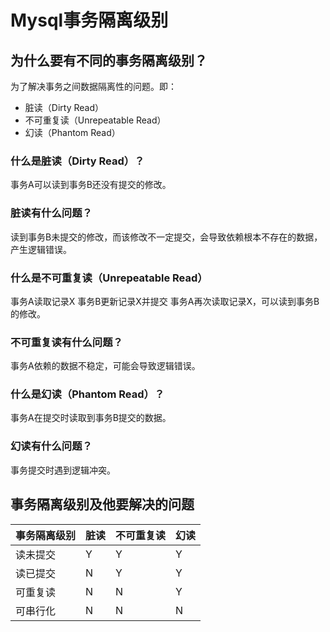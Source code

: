 # Mysql事务隔离级别
## 为什么要有不同的事务隔离级别？
为了解决事务之间数据隔离性的问题。即：
- 脏读（Dirty Read）
- 不可重复读（Unrepeatable Read）
- 幻读（Phantom Read）

### 什么是脏读（Dirty Read）？
事务A可以读到事务B还没有提交的修改。

### 脏读有什么问题？
读到事务B未提交的修改，而该修改不一定提交，会导致依赖根本不存在的数据，产生逻辑错误。

### 什么是不可重复读（Unrepeatable Read）
事务A读取记录X
事务B更新记录X并提交
事务A再次读取记录X，可以读到事务B的修改。

### 不可重复读有什么问题？
事务A依赖的数据不稳定，可能会导致逻辑错误。

### 什么是幻读（Phantom Read）？
事务A在提交时读取到事务B提交的数据。

### 幻读有什么问题？
事务提交时遇到逻辑冲突。

## 事务隔离级别及他要解决的问题

|事务隔离级别|脏读|不可重复读|幻读|
|--|--|--|--|
|读未提交|Y|Y|Y|
|读已提交|N|Y|Y|
|可重复读|N|N|Y|
|可串行化|N|N|N|



